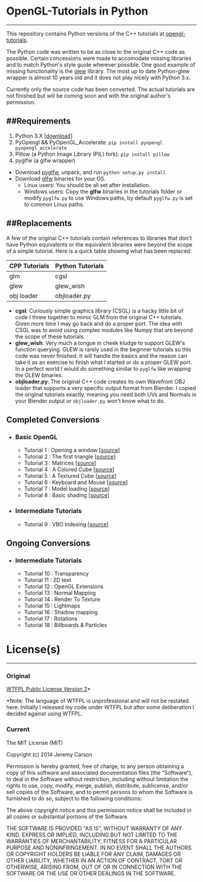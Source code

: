 
# OpenGL-Tutorials in Python
---

This repository contains Python versions of the C++ tutorials at [opengl-tutorials](www.opengl-tutorials.org).

The Python code was written to be as close to the original C++ code as possible.  Certain concessions were made to accomodate missing libraries and to match Python's style guide wherever possible.  One good example of missing functionality is the [glew](http://glew.sourceforge.net/) library.  The most up to date Python-glew wrapper is almost 10 years old and it does not play nicely with Python 3.x.

Currently only the source code has been converted.  The actual tutorials are not finished but will be coming soon and with the original author's permission.

##Requirements
---
1. Python 3.X [[download](https://www.python.org/download)]
1. PyOpengl && PyOpenGL_Accelerate:  `pip install pyopengl pyopengl_accelerate`
1. Pillow (a Python Image Library (PIL) fork):  `pip install pillow`
1. pyglfw (a glfw wrapper)
  * Download [pyglfw](https://github.com/FlorianRhiem/pyGLFW), unpack, and run `python setup.py install`
  * Download [glfw](http://www.glfw.org/) binaries for your OS.  
    * Linux users:  You should be all set after installation.  
    * Windows users: Copy the **glfw** binaries in the tutorials folder or modify `pyglfw.py` to use Windows paths, by default `pyglfw.py` is set to common Linux paths.

##Replacements
---
A few of the original C++ tutorials contain references to libraries that don't have Python equivalents or the equivalent libraries were beyond the scope of a simple tutorial.  Here is a quick table showing what has been replaced:


CPP Tutorials  |  Python Tutorials
-------------  |  ----------------
glm            |  cgsl 
glew           |  glew_wish
obj loader     |  objloader.py


* **cgsl**: Curiously simple graphics library (CSGL) is a hacky little bit of code I threw together to mimic GLM from the original C++ tutorials. Given more time I may go back and do a proper port. The idea with CSGL was to avoid using complex modules like Numpy that are beyond the scope of these tutorials. 
* **glew_wish**: Very much a tongue in cheek kludge to support GLEW's function querying.  GLEW is rarely used in the beginner tutorials so this code was never finished.  It will handle the basics and the reason can take it as an exercise to finish what I started or do a proper GLEW port.  In a perfect world I would do something similar to `pyglfw` like wrapping the GLEW binaries.
* **objloader.py**: The original C++ code creates its own Wavefront OBJ loader that supports a very specific output format from Blender.  I copied the original tutorials exactly, meaning you need both  UVs and Normals in your Blender output or `objloader.py` won't know what to do.
 

## Completed Conversions

* ### Basic OpenGL
  * Tutorial 1 : Opening a window [[source](https://github.com/Jerdak/opengl_tutorials_python/blob/master/tutorial1.py)]
  * Tutorial 2 : The first triangle [[source](https://github.com/Jerdak/opengl_tutorials_python/blob/master/tutorial2.py)]
  * Tutorial 3 : Matrices [[source](https://github.com/Jerdak/opengl_tutorials_python/blob/master/tutorial3.py)]
  * Tutorial 4 : A Colored Cube [[source](https://github.com/Jerdak/opengl_tutorials_python/blob/master/tutorial4.py)]
  * Tutorial 5 : A Textured Cube [[source](https://github.com/Jerdak/opengl_tutorials_python/blob/master/tutorial5.py)]
  * Tutorial 6 : Keyboard and Mouse [[source](https://github.com/Jerdak/opengl_tutorials_python/blob/master/tutorial6.py)]
  * Tutorial 7 : Model loading [[source](https://github.com/Jerdak/opengl_tutorials_python/blob/master/tutorial7.py)]
  * Tutorial 8 : Basic shading [[source](https://github.com/Jerdak/opengl_tutorials_python/blob/master/tutorial8.py)]
* ### Intermediate Tutorials
  * Tutorial 9 : VBO Indexing [[source](https://github.com/Jerdak/opengl_tutorials_python/blob/master/tutorial9.py)]

## Ongoing Conversions
* ### Intermediate Tutorials
  * Tutorial 10 : Transparency
  * Tutorial 11 : 2D text
  * Tutorial 12 : OpenGL Extensions
  * Tutorial 13 : Normal Mapping
  * Tutorial 14 : Render To Texture
  * Tutorial 15 : Lightmaps
  * Tutorial 16 : Shadow mapping
  * Tutorial 17 : Rotations
  * Tutorial 18 : Billboards & Particles

# License(s)
---
### Original
[WTFPL Public License Version 2](http://www.opengl-tutorial.org/download/)*

*Note: The language of WTFPL is unprofessional and will not be restated here.  Initially I released my code under WTFPL but after some deliberation I decided against using WTFPL.

### Current
The MIT License (MIT)

Copyright (c) 2014 Jeremy Carson

Permission is hereby granted, free of charge, to any person obtaining a copy
of this software and associated documentation files (the "Software"), to deal
in the Software without restriction, including without limitation the rights
to use, copy, modify, merge, publish, distribute, sublicense, and/or sell
copies of the Software, and to permit persons to whom the Software is
furnished to do so, subject to the following conditions:

The above copyright notice and this permission notice shall be included in
all copies or substantial portions of the Software.

THE SOFTWARE IS PROVIDED "AS IS", WITHOUT WARRANTY OF ANY KIND, EXPRESS OR
IMPLIED, INCLUDING BUT NOT LIMITED TO THE WARRANTIES OF MERCHANTABILITY,
FITNESS FOR A PARTICULAR PURPOSE AND NONINFRINGEMENT. IN NO EVENT SHALL THE
AUTHORS OR COPYRIGHT HOLDERS BE LIABLE FOR ANY CLAIM, DAMAGES OR OTHER
LIABILITY, WHETHER IN AN ACTION OF CONTRACT, TORT OR OTHERWISE, ARISING FROM,
OUT OF OR IN CONNECTION WITH THE SOFTWARE OR THE USE OR OTHER DEALINGS IN
THE SOFTWARE.